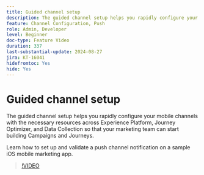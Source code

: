```yaml
---
title: Guided channel setup
description: The guided channel setup helps you rapidly configure your mobile channels with the necessary resources across Experience Platform, Journey Optimizer, and Data Collection so that your marketing team can start building Campaigns and Journeys. Learn how to set up and validate a push channel notification on a sample iOS mobile marketing app.
feature: Channel Configuration, Push
role: Admin, Developer
level: Beginner
doc-type: Feature Video
duration: 337
last-substantial-update: 2024-08-27
jira: KT-16041
hidefromtoc: Yes
hide: Yes
---
```


# Guided channel setup

The guided channel setup helps you rapidly configure your mobile channels with the necessary resources across Experience Platform, Journey Optimizer, and Data Collection so that your marketing team can start building Campaigns and Journeys.

Learn how to set up and validate a push channel notification on a sample iOS mobile marketing app.

>[!VIDEO](https://video.tv.adobe.com/v/3433053/?learn=on)
